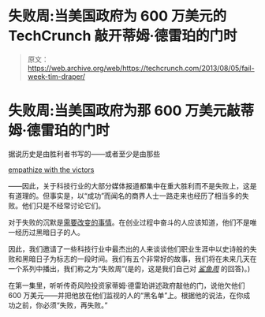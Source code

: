 # 失败周:当美国政府为 600 万美元的 TechCrunch 敲开蒂姆·德雷珀的门时

> 原文：<https://web.archive.org/web/https://techcrunch.com/2013/08/05/fail-week-tim-draper/>

# 失败周:当美国政府为那 600 万美元敲蒂姆·德雷珀的门时

据说历史是由胜利者书写的——或者至少是由那些

[empathize with the victors](https://web.archive.org/web/20220930085444/http://books.google.com/books?id=1GsOY-0OC7AC&lpg=PA171&dq=%22history%20is%20written%20by%20the%20victors%22&pg=PA171#v=onepage&q=%22history%20is%20written%20by%20the%20victors%22&f=false)

——因此，关于科技行业的大部分媒体报道都集中在重大胜利而不是失败上，这是有道理的。但事实是，以“成功”而闻名的商界人士一路走来也经历了相当多的失败。他们只是不经常讨论它们。

对于失败的沉默是[需要改变的事情](https://web.archive.org/web/20220930085444/http://www.techmeme.com/130218/p18#a130218p18)。在创业过程中奋斗的人应该知道，他们不是唯一经历过黑暗日子的人。

因此，我们邀请了一些科技行业中最杰出的人来谈谈他们职业生涯中以史诗般的失败和黑暗日子为标志的一段时间。我们有五个非常好的故事，我们将在未来几天在一个系列中播出，我们称之为“失败周”(是的，这是我们自己对 *[鲨鱼周](https://web.archive.org/web/20220930085444/http://en.wikipedia.org/wiki/Shark_Week)* 的回答)。)

在第一集里，听听传奇风险投资家蒂姆·德雷珀讲述政府敲他的门，说他欠他们 600 万美元——并把他放在他们监视的人的“黑名单”上。根据他的说法，在你成功之前，你必须“失败，再失败。”